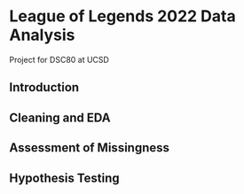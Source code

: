 # League of Legends 2022 Data Analysis
Project for DSC80 at UCSD




## Introduction


## Cleaning and EDA


## Assessment of Missingness


## Hypothesis Testing
